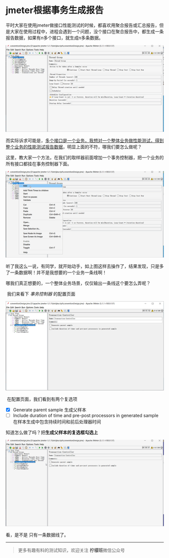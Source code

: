 # jmeter根据事务生成报告

​	平时大家在使用jmeter做接口性能测试的时候，都喜欢用聚合报告或汇总报告，但是大家在使用过程中，进程会遇到一个问题，没个接口在聚合报告中，都生成一条报告数据，如果有n多个接口，就生成n多条数据。

![conventionDesign2](image/conventionDesign2.gif)

而实际诉求可能是，<u>多个接口是一个业务，我想对一个整体业务做性能测试，得到整个业务的性能测试报告数据</u>，明显上面的不符，哪我们要怎么做呢？

​	这里，教大家一个方法，在我们的取样器前面增加一个事务控制器，把一个业务的所有接口都挂在事务控制器下面。

![TransactionController](image/TransactionController.gif)

​	听了我这么一说，有同学，就开始动手，如上图这样去操作了，结果发现，只是多了一条数据啊！并不是我想要的一个业务一条线啊！

​	哪我们真正想要的，一个整体业务场景，仅仅输出一条线这个要怎么弄呢？

​	我们来看下 *事务控制器* 的配置页面

![image-20191203194955350](image/image-55350.png)

​	在配置页面，我们看到有两个复选项

 - [x] Generate parent sample  生成父样本
 - [ ] Include duration of time and pre-post processors in generated sample  在样本生成中包含持续时间和前后处理器时间

知道怎么做了吗？把**生成父样本的复选框勾选上**

![TransactionController2](image/TransactionController2.gif)

看，是不是 只有一条数据线了。

------

> 更多有趣有料的测试知识，欢迎关注 **柠檬班**微信公众号

